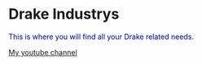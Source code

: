 <!DOCTYPE html>

<html>
<body>
<head>
<style>
p {
  color: navy;
  }
</style>
</head>
  
  <h1>Drake Industrys</h1>
  <p>This is where you will find all your Drake related needs.</p>
  <a href="https://www.youtube.com/@BananaChicken769">My youtube channel</a>

</body>
</html>
